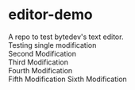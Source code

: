 # editor-demo
A repo to test bytedev's text editor.  
Testing single modification  
Second Modification  
Third Modification  
Fourth Modification  
Fifth Modification
Sixth Modification